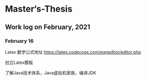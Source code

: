# Master‘s-Thesis

## Work log on February, 2021

### February 16

Latex 数学公式地址 https://latex.codecogs.com/eqneditor/editor.php

创立Latex模板

了解Java技术体系，Java虚拟机家族，编译JDK

